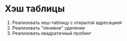 # Хэш таблицы

1. Реализовать хеш-таблицу с открытой адресацией
2. Реализовать "ленивое" удаление
3. Реализовать квадратичный пробинг
